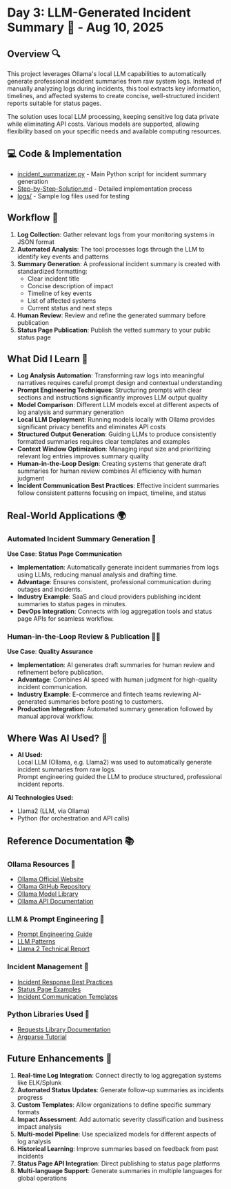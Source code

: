 # Day 3: LLM-Generated Incident Summary 📝 - Aug 10, 2025

## Overview 🔍

This project leverages Ollama's local LLM capabilities to automatically generate professional incident summaries from raw system logs. Instead of manually analyzing logs during incidents, this tool extracts key information, timelines, and affected systems to create concise, well-structured incident reports suitable for status pages.

The solution uses local LLM processing, keeping sensitive log data private while eliminating API costs. Various models are supported, allowing flexibility based on your specific needs and available computing resources.

## 💻 Code & Implementation
- [incident_summarizer.py](./incident_summarizer.py) - Main Python script for incident summary generation
- [Step-by-Step-Solution.md](./Step-by-Step-Solution.md) - Detailed implementation process
- [logs/](./logs/) - Sample log files used for testing


## Workflow 🔄

1. **Log Collection**: Gather relevant logs from your monitoring systems in JSON format
2. **Automated Analysis**: The tool processes logs through the LLM to identify key events and patterns
3. **Summary Generation**: A professional incident summary is created with standardized formatting:
   - Clear incident title
   - Concise description of impact
   - Timeline of key events
   - List of affected systems
   - Current status and next steps
4. **Human Review**: Review and refine the generated summary before publication
5. **Status Page Publication**: Publish the vetted summary to your public status page




## What Did I Learn 🧠
- **Log Analysis Automation**: Transforming raw logs into meaningful narratives requires careful prompt design and contextual understanding
- **Prompt Engineering Techniques**: Structuring prompts with clear sections and instructions significantly improves LLM output quality
- **Model Comparison**: Different LLM models excel at different aspects of log analysis and summary generation
- **Local LLM Deployment**: Running models locally with Ollama provides significant privacy benefits and eliminates API costs
- **Structured Output Generation**: Guiding LLMs to produce consistently formatted summaries requires clear templates and examples
- **Context Window Optimization**: Managing input size and prioritizing relevant log entries improves summary quality
- **Human-in-the-Loop Design**: Creating systems that generate draft summaries for human review combines AI efficiency with human judgment
- **Incident Communication Best Practices**: Effective incident summaries follow consistent patterns focusing on impact, timeline, and status

## Real-World Applications 🌍

### Automated Incident Summary Generation 📝
**Use Case**: **Status Page Communication**
- **Implementation**: Automatically generate incident summaries from logs using LLMs, reducing manual analysis and drafting time.
- **Advantage**: Ensures consistent, professional communication during outages and incidents.
- **Industry Example**: SaaS and cloud providers publishing incident summaries to status pages in minutes.
- **DevOps Integration**: Connects with log aggregation tools and status page APIs for seamless workflow.

### Human-in-the-Loop Review & Publication 👩‍💻
**Use Case**: **Quality Assurance**
- **Implementation**: AI generates draft summaries for human review and refinement before publication.
- **Advantage**: Combines AI speed with human judgment for high-quality incident communication.
- **Industry Example**: E-commerce and fintech teams reviewing AI-generated summaries before posting to customers.
- **Production Integration**: Automated summary generation followed by manual approval workflow.

## Where Was AI Used? 🤖

- **AI Used:**  
  Local LLM (Ollama, e.g. Llama2) was used to automatically generate incident summaries from raw logs.  
  Prompt engineering guided the LLM to produce structured, professional incident reports.

**AI Technologies Used:**  
- Llama2 (LLM, via Ollama)
- Python (for orchestration and API calls)


## Reference Documentation 📚

### Ollama Resources 🧩
- [Ollama Official Website](https://ollama.ai/)
- [Ollama GitHub Repository](https://github.com/ollama/ollama)
- [Ollama Model Library](https://ollama.ai/library)
- [Ollama API Documentation](https://github.com/ollama/ollama/blob/main/docs/api.md)

### LLM & Prompt Engineering 💬
- [Prompt Engineering Guide](https://www.promptingguide.ai/)
- [LLM Patterns](https://eugeneyan.com/writing/llm-patterns/)
- [Llama 2 Technical Report](https://ai.meta.com/research/publications/llama-2-open-foundation-and-fine-tuned-chat-models/)

### Incident Management 🚨
- [Incident Response Best Practices](https://sre.google/sre-book/managing-incidents/)
- [Status Page Examples](https://statuspage.io/status-page-examples)
- [Incident Communication Templates](https://statuspage.io/blog/incident-communication-templates)

### Python Libraries Used 🐍
- [Requests Library Documentation](https://requests.readthedocs.io/)
- [Argparse Tutorial](https://docs.python.org/3/howto/argparse.html)


## Future Enhancements 🚀

1. **Real-time Log Integration**: Connect directly to log aggregation systems like ELK/Splunk
2. **Automated Status Updates**: Generate follow-up summaries as incidents progress
3. **Custom Templates**: Allow organizations to define specific summary formats
4. **Impact Assessment**: Add automatic severity classification and business impact analysis
5. **Multi-model Pipeline**: Use specialized models for different aspects of log analysis
6. **Historical Learning**: Improve summaries based on feedback from past incidents
7. **Status Page API Integration**: Direct publishing to status page platforms
8. **Multi-language Support**: Generate summaries in multiple languages for global operations



